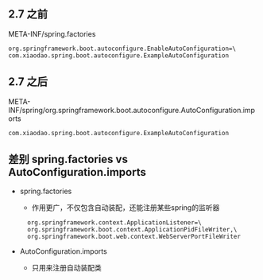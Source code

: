 ## 2.7 之前

META-INF/spring.factories

```properties
org.springframework.boot.autoconfigure.EnableAutoConfiguration=\
com.xiaodao.spring.boot.autoconfigure.ExampleAutoConfiguration
```

## 2.7 之后

META-INF/spring/org.springframework.boot.autoconfigure.AutoConfiguration.imports

```properties
com.xiaodao.spring.boot.autoconfigure.ExampleAutoConfiguration
```

## 差别 spring.factories vs AutoConfiguration.imports

- spring.factories
    - 作用更广，不仅包含自动装配，还能注册某些spring的监听器
    ```properties
      org.springframework.context.ApplicationListener=\
      org.springframework.boot.context.ApplicationPidFileWriter,\
      org.springframework.boot.web.context.WebServerPortFileWriter
    ```

- AutoConfiguration.imports
    - 只用来注册自动装配类 
